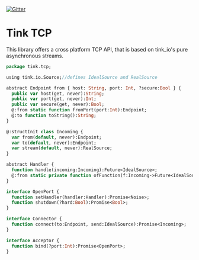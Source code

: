[![Gitter](https://img.shields.io/gitter/room/nwjs/nw.js.svg?maxAge=2592000)](https://gitter.im/haxetink/public)

# Tink TCP

This library offers a cross platform TCP API, that is based on tink_io's pure asynchronous streams.

```haxe
package tink.tcp;

using tink.io.Source;//defines IdealSource and RealSource

abstract Endpoint from { host: String, port: Int, ?secure:Bool } {
  public var host(get, never):String;
  public var port(get, never):Int;
  public var secure(get, never):Bool;
  @:from static function fromPort(port:Int):Endpoint;
  @:to function toString():String;
}

@:structInit class Incoming {
  var from(default, never):Endpoint;
  var to(default, never):Endpoint;
  var stream(default, never):RealSource;
}

abstract Handler {
  function handle(incoming:Incoming):Future<IdealSource>;
  @:from static private function ofFunction(f:Incoming->Future<IdealSource>)
}

interface OpenPort {
  function setHandler(handler:Handler):Promise<Noise>;
  function shutdown(?hard:Bool):Promise<Bool>;
}

interface Connector {
  function connect(to:Endpoint, send:IdealSource):Promise<Incoming>;
}

interface Acceptor {
  function bind(?port:Int):Promise<OpenPort>;
}
```